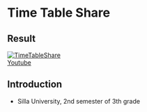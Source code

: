 # Time Table Share  

## Result
[![TimeTableShare](https://img.youtube.com/vi/EOXanZYigNE/0.jpg)](https://www.youtube.com/watch?v=EOXanZYigNE)  
[Youtube](https://www.youtube.com/watch?v=EOXanZYigNE&t=119s)  

## Introduction
- Silla University, 2nd semester of 3th grade  
